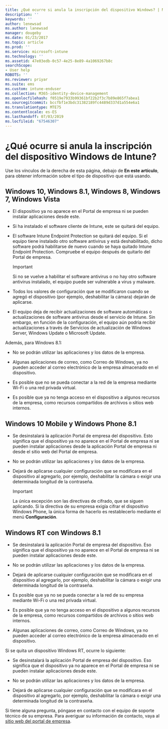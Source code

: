 ```yaml
---
title: ¿Qué ocurre si anula la inscripción del dispositivo Windows? | Microsoft Docs
description: ''
keywords: ''
author: lenewsad
ms.author: lanewsad
manager: dougeby
ms.date: 01/23/2017
ms.topic: article
ms.prod: ''
ms.service: microsoft-intune
ms.technology: ''
ms.assetid: 47e03edb-0c57-4e25-8e89-4a1069267b8c
searchScope:
- User help
ROBOTS: ''
ms.reviewer: priyar
ms.suite: ems
ms.custom: intune-enduser
ms.collection: M365-identity-device-management
ms.openlocfilehash: f0519e7933b99361bf22b2f3c7b89e865f7abea1
ms.sourcegitcommit: bccfbf1e3bdc31382189fc4489d337d1a554e6a1
ms.translationtype: MTE75
ms.contentlocale: es-ES
ms.lasthandoff: 07/03/2019
ms.locfileid: "67546307"
---
```

# <a name="what-happens-if-you-unenroll-your-windows-device-from-intune"></a>¿Qué ocurre si anula la inscripción del dispositivo Windows de Intune?

Use los vínculos de la derecha de esta página, debajo de **En este artículo**, para obtener información sobre el tipo de dispositivo que está usando.


## <a name="windows-10-windows-81-windows-8-windows-7-windows-vista"></a>Windows 10, Windows 8.1, Windows 8, Windows 7, Windows Vista

- El dispositivo ya no aparece en el Portal de empresa ni se pueden instalar aplicaciones desde este.

- Si ha instalado el software cliente de Intune, este se quitará del equipo.

- El software Intune Endpoint Protection se quitará del equipo. Si el equipo tiene instalado otro software antivirus y está deshabilitado, dicho software podrá habilitarse de nuevo cuando se haya quitado Intune Endpoint Protection. Compruebe el equipo después de quitarlo del Portal de empresa.

    > [!IMPORTANT]
    > Si no se vuelve a habilitar el software antivirus o no hay otro software antivirus instalado, el equipo puede ser vulnerable a virus y malware.

- Todos los valores de configuración que se modificaron cuando se agregó el dispositivo (por ejemplo, deshabilitar la cámara) dejarán de aplicarse.

- El equipo deja de recibir actualizaciones de software automáticas o actualizaciones de software antivirus desde el servicio de Intune. Sin embargo, en función de la configuración, el equipo aún podría recibir actualizaciones a través de Servicios de actualización de Windows Server, Windows Update o Microsoft Update.

Además, para Windows 8.1:

- No se podrán utilizar las aplicaciones y los datos de la empresa.

- Algunas aplicaciones de correo, como Correo de Windows, ya no pueden acceder al correo electrónico de la empresa almacenado en el dispositivo.

- Es posible que no se pueda conectar a la red de la empresa mediante Wi-Fi o una red privada virtual.

- Es posible que ya no tenga acceso en el dispositivo a algunos recursos de la empresa, como recursos compartidos de archivos o sitios web internos.

## <a name="windows-10-mobile-and-windows-phone-81"></a>Windows 10 Mobile y Windows Phone 8.1

- Se desinstalará la aplicación Portal de empresa del dispositivo. Esto significa que el dispositivo ya no aparece en el Portal de empresa ni se pueden instalar aplicaciones desde la aplicación Portal de empresa ni desde el sitio web del Portal de empresa.

- No se podrán utilizar las aplicaciones y los datos de la empresa.

- Dejará de aplicarse cualquier configuración que se modificara en el dispositivo al agregarlo, por ejemplo, deshabilitar la cámara o exigir una determinada longitud de la contraseña.

    > [!IMPORTANT]
    > La única excepción son las directivas de cifrado, que se siguen aplicando. Si la directiva de su empresa exigía cifrar el dispositivo Windows Phone, la única forma de hacerlo es restablecerlo mediante el menú **Configuración**.

## <a name="windows-rt-running-windows-81"></a>Windows RT con Windows 8.1

- Se desinstalará la aplicación Portal de empresa del dispositivo. Eso significa que el dispositivo ya no aparece en el Portal de empresa ni se pueden instalar aplicaciones desde este.

- No se podrán utilizar las aplicaciones y los datos de la empresa.

- Dejará de aplicarse cualquier configuración que se modificara en el dispositivo al agregarlo, por ejemplo, deshabilitar la cámara o exigir una determinada longitud de la contraseña.

- Es posible que ya no se pueda conectar a la red de su empresa mediante Wi-Fi o una red privada virtual.

- Es posible que ya no tenga acceso en el dispositivo a algunos recursos de la empresa, como recursos compartidos de archivos o sitios web internos.

- Algunas aplicaciones de correo, como Correo de Windows, ya no pueden acceder al correo electrónico de la empresa almacenado en el dispositivo.

Si se quita un dispositivo Windows RT, ocurre lo siguiente:

- Se desinstalará la aplicación Portal de empresa del dispositivo. Eso significa que el dispositivo ya no aparece en el Portal de empresa ni se pueden instalar aplicaciones desde este.

- No se podrán utilizar las aplicaciones y los datos de la empresa.

- Dejará de aplicarse cualquier configuración que se modificara en el dispositivo al agregarlo, por ejemplo, deshabilitar la cámara o exigir una determinada longitud de la contraseña.

Si tiene alguna pregunta, póngase en contacto con el equipo de soporte técnico de su empresa. Para averiguar su información de contacto, vaya al [sitio web del portal de empresa](https://go.microsoft.com/fwlink/?linkid=2010980).
